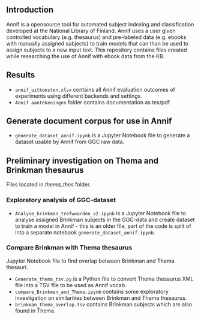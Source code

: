 ## Introduction
Annif is a opensource tool for automated subject indexing and classification developed at the National Library of Finland. Annif uses a user given controlled vocabulary (e.g. thesaurus) and pre-labeled data (e.g. ebooks with manually assigned subjects) to train models that can than be used to assign subjects to a new input text. This repository contains files created while researching the use of Annif with ebook data from the KB.

## Results
- `annif_uitkomsten.xlsx` contains all Annif evaluation outcomes of experiments using different backends and settings.
- `Annif aantekeningen` folder contains documentation as tex/pdf.

## Generate document corpus for use in Annif
- `generate_dataset_annif.ipynb` is a Jupyter Notebook file to generate a dataset usable by Annif from GGC raw data.


## Preliminary investigation on Thema and Brinkman thesaurus
Files located in _thema\_thes_ folder.

### Exploratory analysis of GGC-dataset
- `Analyse_brinkman_trefwoorden_v2.ipynb` is a Jupyter Notebook file to analyse assigned Brinkman subjects in the GGC-data and create dataset to train a model in Annif - this is an older file, part of the code is split of into a separate notebook `generate_dataset_annif.ipynb`.

### Compare Brinkman with Thema thesaurus
Jupyter Notebook file to find overlap between Brinkman and Thema thesauri.
- `Generate_thema_tsv.py` is a Python file to convert Thema thesaurus XML file into a TSV file to be used as Annif vocab.
- `compare_Brinkman_and_Thema.ipynb` contains some exploratory investigation on similarities between Brinkman and Thema thesaurus.
- `brinkman_thema_overlap.tsv` contains Brinkman subjects which are also found in Thema.
